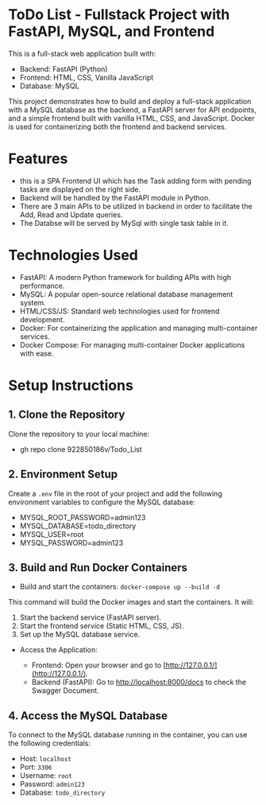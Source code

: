 # ToDo List - Fullstack Project with FastAPI, MySQL, and Frontend

This is a full-stack web application built with:

* Backend: FastAPI (Python)
* Frontend: HTML, CSS, Vanilla JavaScript
* Database: MySQL

This project demonstrates how to build and deploy a full-stack application with a MySQL database as the backend, a FastAPI server for API endpoints, and a simple frontend built with vanilla HTML, CSS, and JavaScript. Docker is used for containerizing both the frontend and backend services.

# Features #

* this is a SPA Frontend UI which has the Task adding form with pending tasks are displayed on the right side.
* Backend will be handled by the FastAPI module in Python.
* There are 3 main APIs to be utilized in backend in order to facilitate the Add, Read and Update queries.
* The Databse will be served by MySql with single task table in it.

# Technologies Used #

* FastAPI: A modern Python framework for building APIs with high performance.
* MySQL: A popular open-source relational database management system.
* HTML/CSS/JS: Standard web technologies used for frontend development.
* Docker: For containerizing the application and managing multi-container services.
* Docker Compose: For managing multi-container Docker applications with ease.

# Setup Instructions #

## 1. Clone the Repository #

Clone the repository to your local machine:
- gh repo clone 922850186v/Todo_List

## 2. Environment Setup

Create a `.env` file in the root of your project and add the following environment variables to configure the MySQL database:
- MYSQL_ROOT_PASSWORD=admin123
- MYSQL_DATABASE=todo_directory
- MYSQL_USER=root
- MYSQL_PASSWORD=admin123

## 3. Build and Run Docker Containers 
* Build and start the containers:
`docker-compose up --build -d`

This command will build the Docker images and start the containers. It will:

1. Start the backend service (FastAPI server).
2. Start the frontend service (Static HTML, CSS, JS).
3. Set up the MySQL database service.

* Access the Application:

   * Frontend: Open your browser and go to [http://127.0.0.1/](http://127.0.0.1/).
   * Backend (FastAPI): Go to [http://localhost:8000/docs](http://localhost:8000/docs) to check the Swagger Document.

## 4. Access the MySQL Database

To connect to the MySQL database running in the container, you can use the following credentials:

* Host: `localhost`
* Port: `3306`
* Username: `root`
* Password: `admin123`
* Database: `todo_directory`
